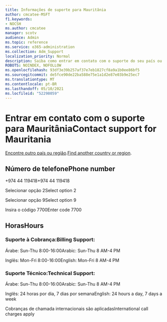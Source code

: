 ```yaml
---
title: Informações de suporte para Mauritânia
author: cmcatee-MSFT
f1.keywords:
- NOCSH
ms.author: cmcatee
manager: scotv
audience: Admin
ms.topic: reference
ms.service: o365-administration
ms.collection: Adm_Support
localization_priority: Normal
description: Saiba como entrar em contato com o suporte do seu país ou região.
ROBOTS: NOINDEX, NOFOLLOW
ms.openlocfilehash: 93df3e39b257af37e7eb1827cf8a9a1b0ee86bf5
ms.sourcegitcommit: de5fce90de22ba588e75e1a1d2e87e03b9e25ec7
ms.translationtype: MT
ms.contentlocale: pt-BR
ms.lasthandoff: 05/10/2021
ms.locfileid: "52298059"
---
```

# <a name="contact-support-for-mauritania"></a><span data-ttu-id="ea2e5-103">Entrar em contato com o suporte para Mauritânia</span><span class="sxs-lookup"><span data-stu-id="ea2e5-103">Contact support for Mauritania</span></span>

<span data-ttu-id="ea2e5-104">[Encontre outro país ou região](../../business-video/get-help-support.md).</span><span class="sxs-lookup"><span data-stu-id="ea2e5-104">[Find another country or region](../../business-video/get-help-support.md).</span></span>

## <a name="phone-number"></a><span data-ttu-id="ea2e5-105">Número de telefone</span><span class="sxs-lookup"><span data-stu-id="ea2e5-105">Phone number</span></span>
<span data-ttu-id="ea2e5-106">+974 44 119418</span><span class="sxs-lookup"><span data-stu-id="ea2e5-106">+974 44 119418</span></span>

<span data-ttu-id="ea2e5-107">Selecionar opção 2</span><span class="sxs-lookup"><span data-stu-id="ea2e5-107">Select option 2</span></span>

<span data-ttu-id="ea2e5-108">Selecionar opção 9</span><span class="sxs-lookup"><span data-stu-id="ea2e5-108">Select option 9</span></span>

<span data-ttu-id="ea2e5-109">Insira o código 7700</span><span class="sxs-lookup"><span data-stu-id="ea2e5-109">Enter code 7700</span></span>

## <a name="hours"></a><span data-ttu-id="ea2e5-110">Horas</span><span class="sxs-lookup"><span data-stu-id="ea2e5-110">Hours</span></span>
### <a name="billing-support"></a><span data-ttu-id="ea2e5-111">Suporte à Cobrança:</span><span class="sxs-lookup"><span data-stu-id="ea2e5-111">Billing Support:</span></span>

<span data-ttu-id="ea2e5-112">Árabe: Sun-Thu 8:00-16:00</span><span class="sxs-lookup"><span data-stu-id="ea2e5-112">Arabic: Sun-Thu 8 AM-4 PM</span></span>

<span data-ttu-id="ea2e5-113">Inglês: Mon-Fri 8:00-16:00</span><span class="sxs-lookup"><span data-stu-id="ea2e5-113">English: Mon-Fri 8 AM-4 PM</span></span>

### <a name="technical-support"></a><span data-ttu-id="ea2e5-114">Suporte Técnico:</span><span class="sxs-lookup"><span data-stu-id="ea2e5-114">Technical Support:</span></span>

<span data-ttu-id="ea2e5-115">Árabe: Sun-Thu 8:00-16:00</span><span class="sxs-lookup"><span data-stu-id="ea2e5-115">Arabic: Sun-Thu 8 AM-4 PM</span></span>

<span data-ttu-id="ea2e5-116">Inglês: 24 horas por dia, 7 dias por semana</span><span class="sxs-lookup"><span data-stu-id="ea2e5-116">English: 24 hours a day, 7 days a week</span></span>

<span data-ttu-id="ea2e5-117">Cobranças de chamada internacionais são aplicadas</span><span class="sxs-lookup"><span data-stu-id="ea2e5-117">International call charges apply</span></span>
